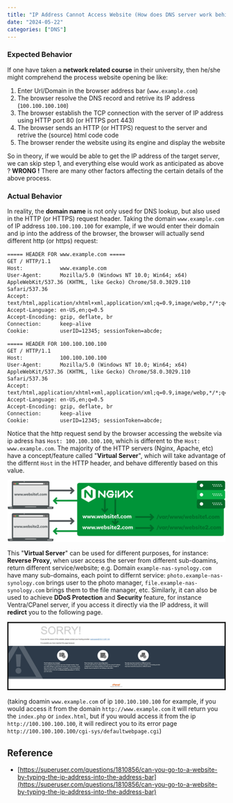 ```yaml
---
title: "IP Address Cannot Access Website (How does DNS server work behind the theme to protect your website)"
date: "2024-05-22"
categories: ["DNS"]
---
```




### Expected Behavior

If one have taken a **network related course** in their university, then he/she might comprehend the process website opening be like:
1. Enter Url/Domain in the browser address bar (`www.example.com`)
2. The browser resolve the DNS record and retrive its IP address (`100.100.100.100`)
3. The browser establish the TCP connection with the server of IP address using HTTP port 80 (or HTTPS port 443)
4. The browser sends an HTTP (or HTTPS) request to the server and retrive the (source) html code code
5. The browser render the website using its engine and display the website

So in theory, if we would be able to get the IP address of the target server, we can skip step 1, and everything else would work as anticipated as above ?
**WRONG !** There are many other factors affecting the certain details of the above process.



### Actual Behavior

In reality, the **domain name** is not only used for DNS lookup, but also used in the HTTP (or HTTPS) request header. Taking the domain `www.example.com` of IP address `100.100.100.100` for example, if we would enter their domain and ip into the address of the browser, the browser will actually send different http (or https) request:

```
===== HEADER FOR www.example.com =====
GET / HTTP/1.1
Host:            www.example.com
User-Agent:      Mozilla/5.0 (Windows NT 10.0; Win64; x64) AppleWebKit/537.36 (KHTML, like Gecko) Chrome/58.0.3029.110 Safari/537.36
Accept:          text/html,application/xhtml+xml,application/xml;q=0.9,image/webp,*/*;q=0.8
Accept-Language: en-US,en;q=0.5
Accept-Encoding: gzip, deflate, br
Connection:      keep-alive
Cookie:          userID=12345; sessionToken=abcde;
```

```
===== HEADER FOR 100.100.100.100
GET / HTTP/1.1
Host:            100.100.100.100
User-Agent:      Mozilla/5.0 (Windows NT 10.0; Win64; x64) AppleWebKit/537.36 (KHTML, like Gecko) Chrome/58.0.3029.110 Safari/537.36
Accept:          text/html,application/xhtml+xml,application/xml;q=0.9,image/webp,*/*;q=0.8
Accept-Language: en-US,en;q=0.5
Accept-Encoding: gzip, deflate, br
Connection:      keep-alive
Cookie:          userID=12345; sessionToken=abcde;
```

Notice that the http request send by the browser accessing the website via ip adress has `Host: 100.100.100.100`, which is different to the `Host: www.example.com`. The majority of the HTTP servers (Nginx, Apache, etc) have a concept/feature called "**Virtual Server**", which will take advantage of the differnt `Host` in the HTTP header, and behave differently based on this value. 

![How to Create Nginx Virtual Host (Server Block)](nginx-virtual-host-how-does-it-works.png)

This "**Virtual Server**" can be used for different purposes, for instance: **Reverse Proxy**, when user access the server from different sub-doamins, return different service/website; e.g. Domain `example-nas-synology.com` have many sub-domains, each point to differnt service: `photo.example-nas-synology.com` brings user to the photo manager, `file.example-nas-synology.com` brings them to the file manager, etc. Similarly, it can also be used to achieve **DDoS Protection** and **Security** feature, for instance Ventra/CPanel server, if you access it directly via the IP address, it will **redirct** you to the following page.

![2024-05-22T112457](2024-05-22T112457.png)

(taking doamin `www.example.com` of ip  `100.100.100.100` for example, if you would access it from the domain `http://www.example.com` it will return you the `index.php` or `index.html`, but if you would access it from the ip `http://100.100.100.100`, it will redirect you to its error page `http://100.100.100.100/cgi-sys/defaultwebpage.cgi`)





## Reference
- [https://superuser.com/questions/1810856/can-you-go-to-a-website-by-typing-the-ip-address-into-the-address-bar](https://superuser.com/questions/1810856/can-you-go-to-a-website-by-typing-the-ip-address-into-the-address-bar)